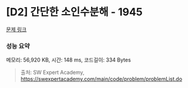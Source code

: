# [D2] 간단한 소인수분해 - 1945 

[문제 링크](https://swexpertacademy.com/main/code/problem/problemDetail.do?contestProbId=AV5Pl0Q6ANQDFAUq) 

### 성능 요약

메모리: 56,920 KB, 시간: 148 ms, 코드길이: 334 Bytes



> 출처: SW Expert Academy, https://swexpertacademy.com/main/code/problem/problemList.do